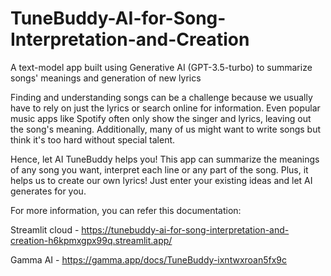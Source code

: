 # TuneBuddy-AI-for-Song-Interpretation-and-Creation
A text-model app built using Generative AI (GPT-3.5-turbo) to summarize songs' meanings and generation of new lyrics

Finding and understanding songs can be a challenge because we usually have to rely on just the lyrics or search online for information. Even popular music apps like Spotify often only show the singer and lyrics, leaving out the song's meaning. Additionally, many of us might want to write songs but think it's too hard without special talent.

Hence, let AI TuneBuddy helps you! This app can summarize the meanings of any song you want, interpret each line or any part of the song. Plus, it helps us to create our own lyrics! Just enter your existing ideas and let AI generates for you.

For more information, you can refer this documentation: 

Streamlit cloud - https://tunebuddy-ai-for-song-interpretation-and-creation-h6kpmxgpx99q.streamlit.app/

Gamma AI - https://gamma.app/docs/TuneBuddy-ixntwxroan5fx9c
